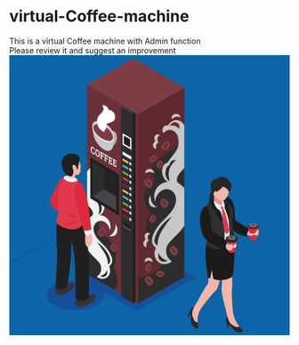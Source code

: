 # virtual-Coffee-machine
This is a virtual Coffee machine with Admin function  
Please review it and suggest an improvement
![image](/images/coffee.png)